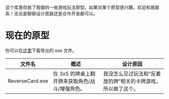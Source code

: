 这个库里存放了我做的一些游戏玩法原型，如果对某个原型感兴趣，欢迎和我联系！无论是聊聊设计思路还是合作开发都可以。

# 现在的原型

你可以在[这里](https://github.com/rinevard/GamePrototypes/releases/tag/prototypes)下载导出的 exe 文件。

| 文件名          | 概述                                            | 设计原因                                                     |
| --------------- | ----------------------------------------------- | ------------------------------------------------------------ |
| ReverseCard.exe | 在 3x5 的牌桌上翻开牌来获取角色/战斗/增强角色。 | 我没怎么见过玩法和“反着放的牌”相关的卡牌游戏，所以做了这个。 |
